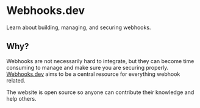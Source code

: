 # Webhooks.dev

Learn about building, managing, and securing webhooks.

## Why?

Webhooks are not necessarily hard to integrate, but they can become time consuming to manage and make sure you are securing properly. [Webhooks.dev](https://webhooks.dev) aims to be a central resource for everything webhook related.

The website is open source so anyone can contribute their knowledge and help others.
